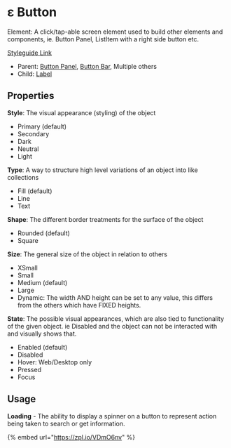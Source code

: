 # ε Button

Element: A click/tap-able screen element used to build other elements and components, ie. Button Panel, ListItem with a right side button etc.

[Styleguide Link](https://zpl.io/bzd5mvA)

* Parent: [Button Panel](../../components/button-panel.md), [Button Bar](button-bar.md), Multiple others
* Child: [Label](../label.md)

## Properties

**Style**: The visual appearance (styling) of the object

* Primary (default)
* Secondary
* Dark
* Neutral
* Light

**Type**: A way to structure high level variations of an object into like collections

* Fill (default)
* Line
* Text

**Shape**: The different border treatments for the surface of the object

* Rounded (default)
* Square

**Size**: The general size of the object in relation to others

* XSmall
* Small
* Medium (default)
* Large
* Dynamic: The width AND height can be set to any value, this differs from the others which have FIXED heights.

**State**: The possible visual appearances, which are also tied to functionality of the given object. ie Disabled and the object can not be interacted with and visually shows that.

* Enabled (default)
* Disabled
* Hover: Web/Desktop only
* Pressed
* Focus

## Usage

**Loading** - The ability to display a spinner on a button to represent action being taken to search or get information.



{% embed url="https://zpl.io/VDmO6nv" %}
